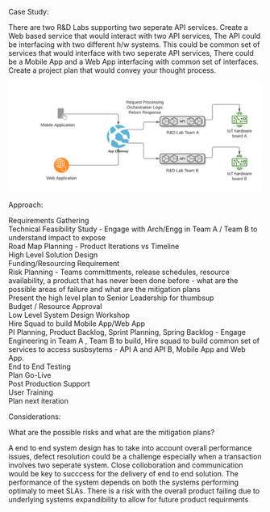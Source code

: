 Case Study: 

There are two R&D Labs supporting two seperate API services. Create a Web based service that would interact with two API services, The API could be interfacing with two different h/w systems. This could be common set of services that would interface with two seperate API services,  There could be a Mobile App and a Web App interfacing with common set of interfaces. Create a project plan that would convey your thought process.  

<img src="https://github.com/rjanapa/rjanapa/blob/main/DesignAPIGateway.png" width="500" length="500">

Approach:

Requirements Gathering <br>
Technical Feasibility Study - Engage with Arch/Engg in Team A / Team B to understand impact to expose <br>
Road Map Planning - Product Iterations vs Timeline<br>
High Level Solution Design<br>
Funding/Resourcing Requirement<br>
Risk Planning - Teams committments, release schedules, resource availability, a product that has never been done before - what are the possible areas of failure and what are the mitigation plans<br>
Present the high level plan to Senior Leadership for thumbsup<br>
Budget / Resource Approval<br>
Low Level System Design Workshop<br>
Hire Squad to build Mobile App/Web App<br>
PI Planning, Product Backlog, Sprint Planning, Spring Backlog - Engage Engineering in Team A , Team B to build, Hire squad to build common set of services to access susbsytems - API A and API B, Mobile App and Web App.<br>
End to End Testing<br>
Plan Go-Live<br>
Post Production Support<br>
User Training<br>
Plan next iteration<br>

Considerations:

What are the possible risks and what are the mitigation plans? 

A end to end system design has to take into account overall performance issues, defect resolution could be a challenge especially when a transaction involves two seperate system. Close colloboration and communication would be key to succcess for the delivery of end to end solution. The performance of the system depends on both the systems performing optimaly to meet SLAs. There is a risk with the overall product failing due to underlying systems expandibility to allow for future product requirments 
